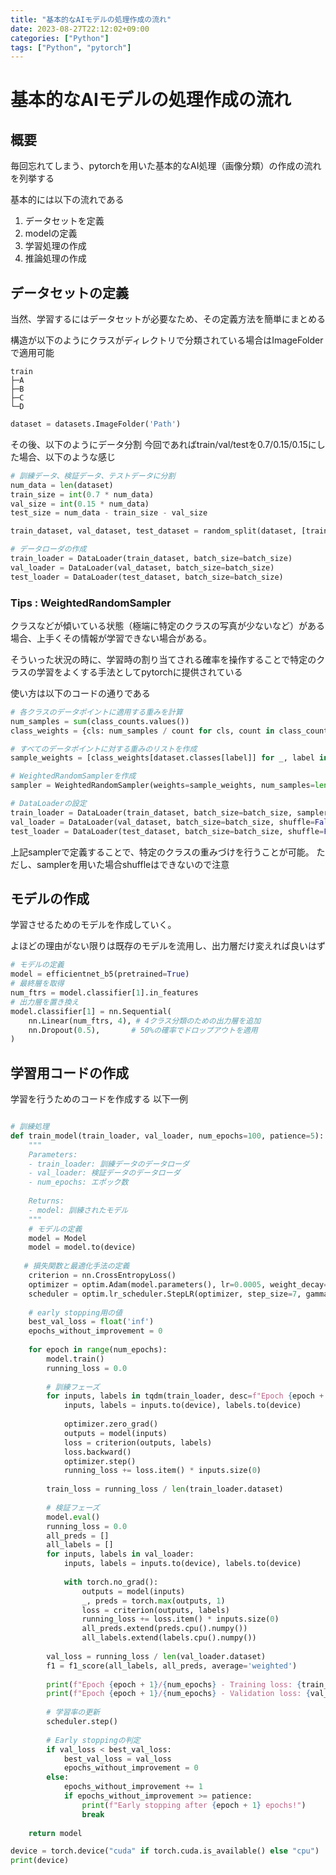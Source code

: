 ```yaml
---
title: "基本的なAIモデルの処理作成の流れ"
date: 2023-08-27T22:12:02+09:00
categories: ["Python"]
tags: ["Python", "pytorch"]
---
```

# 基本的なAIモデルの処理作成の流れ

## 概要

毎回忘れてしまう、pytorchを用いた基本的なAI処理（画像分類）の作成の流れを列挙する

基本的には以下の流れである
1. データセットを定義
2. modelの定義
3. 学習処理の作成
4. 推論処理の作成

## データセットの定義

当然、学習するにはデータセットが必要なため、その定義方法を簡単にまとめる

構造が以下のようにクラスがディレクトリで分類されている場合はImageFolderで適用可能
``` tree
train
├─A
├─B
├─C
└─D
```

``` python
dataset = datasets.ImageFolder('Path')
```

その後、以下のようにデータ分割 今回であればtrain/val/testを0.7/0.15/0.15にした場合、以下のような感じ
``` python
# 訓練データ、検証データ、テストデータに分割
num_data = len(dataset)
train_size = int(0.7 * num_data)
val_size = int(0.15 * num_data)
test_size = num_data - train_size - val_size

train_dataset, val_dataset, test_dataset = random_split(dataset, [train_size, val_size, test_size])

# データローダの作成
train_loader = DataLoader(train_dataset, batch_size=batch_size)
val_loader = DataLoader(val_dataset, batch_size=batch_size)
test_loader = DataLoader(test_dataset, batch_size=batch_size)

```

### Tips : WeightedRandomSampler

クラスなどが傾いている状態（極端に特定のクラスの写真が少ないなど）がある場合、上手くその情報が学習できない場合がある。

そういった状況の時に、学習時の割り当てされる確率を操作することで特定のクラスの学習をよくする手法としてpytorchに提供されている

使い方は以下のコードの通りである

``` python
# 各クラスのデータポイントに適用する重みを計算
num_samples = sum(class_counts.values())
class_weights = {cls: num_samples / count for cls, count in class_counts.items()}

# すべてのデータポイントに対する重みのリストを作成
sample_weights = [class_weights[dataset.classes[label]] for _, label in train_dataset]

# WeightedRandomSamplerを作成
sampler = WeightedRandomSampler(weights=sample_weights, num_samples=len(sample_weights), replacement=True)

# DataLoaderの設定
train_loader = DataLoader(train_dataset, batch_size=batch_size, sampler=sampler)
val_loader = DataLoader(val_dataset, batch_size=batch_size, shuffle=False)
test_loader = DataLoader(test_dataset, batch_size=batch_size, shuffle=False)
```

上記samplerで定義することで、特定のクラスの重みづけを行うことが可能。
ただし、samplerを用いた場合shuffleはできないので注意

## モデルの作成

学習させるためのモデルを作成していく。

よほどの理由がない限りは既存のモデルを流用し、出力層だけ変えれば良いはず

``` python
# モデルの定義
model = efficientnet_b5(pretrained=True)
# 最終層を取得
num_ftrs = model.classifier[1].in_features
# 出力層を置き換え
model.classifier[1] = nn.Sequential(
    nn.Linear(num_ftrs, 4), # 4クラス分類のための出力層を追加
    nn.Dropout(0.5),       # 50%の確率でドロップアウトを適用
)  
```

## 学習用コードの作成

学習を行うためのコードを作成する
以下一例

``` python

# 訓練処理
def train_model(train_loader, val_loader, num_epochs=100, patience=5):
    """ 
    Parameters:
    - train_loader: 訓練データのデータローダ
    - val_loader: 検証データのデータローダ
    - num_epochs: エポック数
    
    Returns:
    - model: 訓練されたモデル
    """
    # モデルの定義
    model = Model
    model = model.to(device)
    
   # 損失関数と最適化手法の定義
    criterion = nn.CrossEntropyLoss()
    optimizer = optim.Adam(model.parameters(), lr=0.0005, weight_decay=1e-5)
    scheduler = optim.lr_scheduler.StepLR(optimizer, step_size=7, gamma=0.1)
    
    # early stopping用の値
    best_val_loss = float('inf')
    epochs_without_improvement = 0
    
    for epoch in range(num_epochs):
        model.train()
        running_loss = 0.0
        
        # 訓練フェーズ
        for inputs, labels in tqdm(train_loader, desc=f"Epoch {epoch + 1}/{num_epochs} - Training"):
            inputs, labels = inputs.to(device), labels.to(device)
            
            optimizer.zero_grad()
            outputs = model(inputs)
            loss = criterion(outputs, labels)
            loss.backward()
            optimizer.step()
            running_loss += loss.item() * inputs.size(0)
        
        train_loss = running_loss / len(train_loader.dataset)
        
        # 検証フェーズ
        model.eval()
        running_loss = 0.0
        all_preds = []
        all_labels = []
        for inputs, labels in val_loader:
            inputs, labels = inputs.to(device), labels.to(device)
            
            with torch.no_grad():
                outputs = model(inputs)
                _, preds = torch.max(outputs, 1)
                loss = criterion(outputs, labels)
                running_loss += loss.item() * inputs.size(0)
                all_preds.extend(preds.cpu().numpy())
                all_labels.extend(labels.cpu().numpy())
        
        val_loss = running_loss / len(val_loader.dataset)
        f1 = f1_score(all_labels, all_preds, average='weighted')
        
        print(f"Epoch {epoch + 1}/{num_epochs} - Training loss: {train_loss:.4f}")
        print(f"Epoch {epoch + 1}/{num_epochs} - Validation loss: {val_loss:.4f}, Validation F1-score: {f1:.4f}")
        
        # 学習率の更新
        scheduler.step()
        
        # Early stoppingの判定
        if val_loss < best_val_loss:
            best_val_loss = val_loss
            epochs_without_improvement = 0
        else:
            epochs_without_improvement += 1
            if epochs_without_improvement >= patience:
                print(f"Early stopping after {epoch + 1} epochs!")
                break
    
    return model

device = torch.device("cuda" if torch.cuda.is_available() else "cpu")
print(device)
```